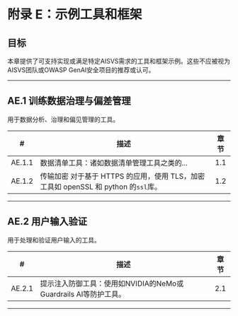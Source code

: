 # 附录 E：示例工具和框架

## 目标

本章提供了可支持实现或满足特定AISVS需求的工具和框架示例。这些不应被视为AISVS团队或OWASP GenAI安全项目的推荐或认可。

---

## AE.1 训练数据治理与偏差管理

用于数据分析、治理和偏见管理的工具。

|   #    | 描述                                                         | 章节  |
| :----: | ---------------------------------------------------------- | :-: |
| AE.1.1 | 数据清单工具：诸如数据清单管理工具之类的...                                    | 1.1 |
| AE.1.2 | 传输加密 对于基于 HTTPS 的应用，使用 TLS，加密工具如 openSSL 和 python 的`ssl`库。 | 1.2 |

---

## AE.2 用户输入验证

用于处理和验证用户输入的工具。

|   #    | 描述                                          | 章节  |
| :----: | ------------------------------------------- | :-: |
| AE.2.1 | 提示注入防御工具：使用如NVIDIA的NeMo或Guardrails AI等防护工具。 | 2.1 |

---

